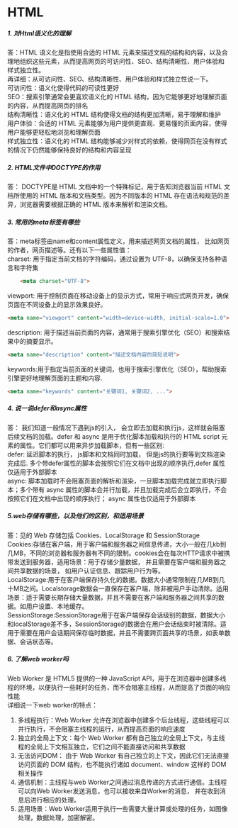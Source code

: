 # HTML
##### 1. 对Html语义化的理解
答：HTML 语义化是指使用合适的 HTML 元素来描述文档的结构和内容，以及合理地组织这些元素，从而提高网页的可访问性、SEO、结构清晰性、用户体验和样式独立性。<br />
再详细：从可访问性、SEO、结构清晰性、用户体验和样式独立性说一下。<br />
可访问性：语义化使得代码的可读性更好<br />
SEO：搜索引擎通常会更喜欢语义化的 HTML 结构，因为它能够更好地理解页面的内容，从而提高网页的排名<br />
结构清晰性：语义化的 HTML 结构使得文档的结构更加清晰，易于理解和维护<br />
用户体验：合适的 HTML 元素能够为用户提供更直观、更易懂的页面内容，使得用户能够更轻松地浏览和理解页面<br />
样式独立性：语义化的 HTML 结构能够减少对样式的依赖，使得网页在没有样式的情况下仍然能够保持良好的结构和内容呈现<br />
##### 2. HTML文件中DOCTYPE的作用
答： DOCTYPE是 HTML 文档中的一个特殊标记，用于告知浏览器当前 HTML 文档所使用的 HTML 版本和文档类型。因为不同版本的 HTML 存在语法和规范的差异，浏览器需要根据正确的 HTML 版本来解析和渲染文档。
##### 3. 常⽤的meta标签有哪些
答：meta标签由name和content属性定义，用来描述网页文档的属性， 比如网页的作者，网页描述等。还有以下一些属性值：<br />
charset: 用于指定当前文档的字符编码，通过设置为 UTF-8，以确保支持各种语言和字符集<br />
```html
    <meta charset="UTF-8">
```
viewport: 用于控制页面在移动设备上的显示方式，常用于响应式网页开发，确保页面在不同设备上的显示效果良好。
```html
<meta name="viewport" content="width=device-width, initial-scale=1.0">
```
description: 用于描述当前页面的内容，通常用于搜索引擎优化（SEO）和搜索结果中的摘要显示。
```html
<meta name="description" content="描述文档内容的简短说明">
```
keywords:用于指定当前页面的关键词，也用于搜索引擎优化（SEO），帮助搜索引擎更好地理解页面的主题和内容.
```html
<meta name="keywords" content="关键词1, 关键词2, ...">

```
##### 4. 说一说defer和async属性
答： 我们知道一般情况下遇到js的引入， 会立即去加载和执行js，这样就会阻塞后续文档的加载。defer 和 async 是用于优化脚本加载和执行的 HTML script 元素的属性。它们都可以用来异步加载脚本，但有一些区别:<br />
defer: 延迟脚本的执行， js脚本和文档同时加载， 但是js的执行要等到文档渲染完成后. 多个带defer属性的脚本会按照它们在文档中出现的顺序执行,defer 属性仅适用于外部脚本<br />
async: 脚本加载时不会阻塞页面的解析和渲染，一旦脚本加载完成就立即执行脚本；多个带有 async 属性的脚本会并行加载，并且加载完成后会立即执行，不会按照它们在文档中出现的顺序执行； async 属性也仅适用于外部脚本
##### 5.web存储有哪些，以及他们的区别，和适用场景 
答：见的 Web 存储包括 Cookies、LocalStorage 和 SessionStorage<br />
Cookies:存储在客户端，用于客户端和服务器之间信息传递，大小一般在几kb到几MB，不同的浏览器和服务器有不同的限制。cookies会在每次HTTP请求中被携带发送到服务器，适用场景：用于存储少量数据， 并且需要在客户端和服务器之间共享数据的场景， 如用户认证信息、跟踪用户行为等。<br />
LocalStorage:用于在客户端保存持久化的数据。数据大小通常限制在几MB到几十MB之间。Localstorage数据会一直保存在客户端，除非被用户手动清除。适用场景：适于需要长期存储大量数据，并且不需要在客户端和服务器之间共享的数据。如用户设置、本地缓存。<br />
SessionStorage:SessionStorage用于在客户端保存会话级别的数据，数据大小和localStorage差不多，SessionStorage的数据会在用户会话结束时被清除。适用于需要在用户会话期间保存临时数据，并且不需要跨页面共享的场景，如表单数据、会话状态等。<br />
##### 6. 了解web worker吗
Web Worker 是 HTML5 提供的一种 JavaScript API，用于在浏览器中创建多线程的环境，以便执行一些耗时的任务，而不会阻塞主线程，从而提高了页面的响应性能<br />
详细说一下web worker的特点：<br />
1. 多线程执行：Web Worker 允许在浏览器中创建多个后台线程，这些线程可以并行执行，不会阻塞主线程的运行，从而提高页面的响应速度
2. 独立的全局上下文：每个 Web Worker 都有自己独立的全局上下文，与主线程的全局上下文相互独立，它们之间不能直接访问和共享数据
3. 无法访问DOM： 由于 Web Worker 有自己独立的上下文，因此它们无法直接访问页面的 DOM 结构，也不能执行诸如 document、window 这样的 DOM 相关操作
4. 通信机制：主线程与web Worker之间通过消息传递的方式进行通信。主线程可以向Web Worker发送消息，也可以接收来自Worker的消息， 并在收到消息后进行相应的处理。
5. 适用场景：Web Worker适用于执行一些需要大量计算或处理的任务，如图像处理，数据处理，加密解密。




